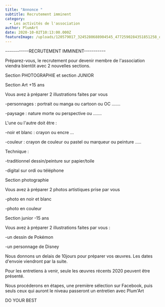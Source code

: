 ```yaml
---
title: "Annonce "
subtitle: Recrutement imminent
category:
  - Les activités de l'association
author: PlumArt
date: 2020-10-02T10:13:00.000Z
featureImage: /uploads/120579017_3245280688904545_4772590284351851258_o.jpg
---
```

\------------RECRUTEMENT IMMINENT-----------

Préparez-vous, le recrutement pour devenir membre de l'association viendra bientôt avec 2 nouvelles sections.

Section PHOTOGRAPHIE et section JUNIOR

Section Art +15 ans

Vous avez à préparer 2 illustrations faites par vous

\-personnages : portrait ou manga ou cartoon ou OC .......

\-paysage : nature morte ou perspective ou .......

L'une ou l'autre doit être :

\-noir et blanc : crayon ou encre ...

\-couleur : crayon de couleur ou pastel ou marqueur ou peinture .....

Technique :

\-traditionnel dessin/peinture sur papier/toile

\-digital sur ordi ou téléphone

Section photographie

Vous avez à préparer 2 photos artistiques prise par vous

\-photo en noir et blanc

\-photo en couleur

Section junior -15 ans

Vous avez à préparer 2 illustrations faites par vous :

\-un dessin de Pokémon

\-un personnage de Disney

Nous donnons un delais de 10jours pour préparer vos œuvres. Les dates d'envoie viendront par la suite.

Pour les entretiens à venir, seule les œuvres récents 2020 peuvent être présenté.

Nous procéderons en étapes, une première sélection sur Facebook, puis seuls ceux qui auront le niveau passeront un entretien avec Plum'Art

DO YOUR BEST